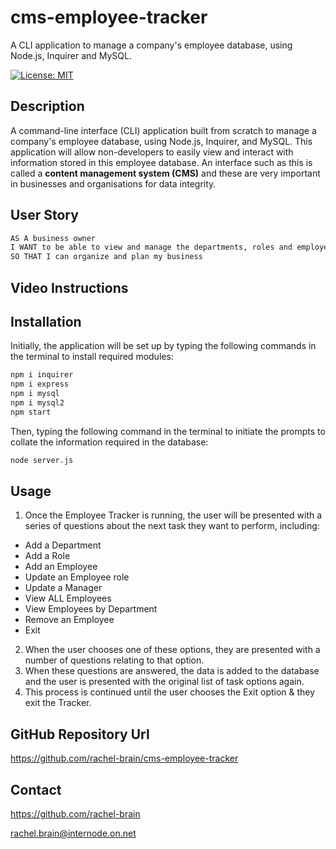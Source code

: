# cms-employee-tracker
A CLI application to manage a company's employee database, using Node.js, Inquirer and MySQL.

[![License: MIT](https://img.shields.io/badge/License-MIT-yellow.svg)](https://opensource.org/licenses/MIT)


## Description
A command-line interface (CLI) application built from scratch to manage a company's employee database, using Node.js, Inquirer, and MySQL.  This application will allow non-developers to easily view and interact with information stored in this employee database. An interface such as this is called a **content management system (CMS)** and these are very important in businesses and organisations for data integrity.

## User Story

```md
AS A business owner
I WANT to be able to view and manage the departments, roles and employees in my company
SO THAT I can organize and plan my business
```

## Video Instructions




## Installation
Initially, the application will be set up by typing the following commands in the terminal to install required modules:

```bash
npm i inquirer
npm i express
npm i mysql
npm i mysql2
npm start
```

Then, typing the following command in the terminal to initiate the prompts to collate the information required in the database:

```bash
node server.js
```

## Usage
1. Once the Employee Tracker is running, the user will be presented with a series of questions about the next task they want to perform, including:
- Add a Department
- Add a Role
- Add an Employee
- Update an Employee role
- Update a Manager
- View ALL Employees
- View Employees by Department
- Remove an Employee
- Exit
2. When the user chooses one of these options, they are presented with a number of questions relating to that option.
3. When these questions are answered, the data is added to the database and the user is presented with the original list of task options again.
4. This process is continued until the user chooses the Exit option & they exit the Tracker.

## GitHub Repository Url
https://github.com/rachel-brain/cms-employee-tracker

## Contact
https://github.com/rachel-brain

rachel.brain@internode.on.net